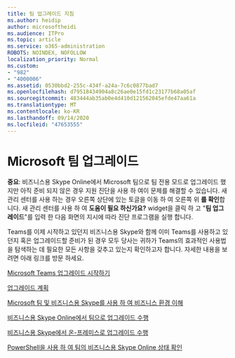 ```yaml
---
title: 팀 업그레이드 지침
ms.author: heidip
author: microsoftheidi
ms.audience: ITPro
ms.topic: article
ms.service: o365-administration
ROBOTS: NOINDEX, NOFOLLOW
localization_priority: Normal
ms.custom:
- "982"
- "4000006"
ms.assetid: 0530bbd2-255c-434f-a24a-7c6c0877bad7
ms.openlocfilehash: d79518434904a8c26ae0e15fd1c23177b68a05af
ms.sourcegitcommit: 483444ab35ab0e4d410d121562045efde47aa61a
ms.translationtype: MT
ms.contentlocale: ko-KR
ms.lasthandoff: 09/14/2020
ms.locfileid: "47653555"
---
```

# <a name="microsoft-teams-upgrade"></a>Microsoft 팀 업그레이드

**중요**: 비즈니스용 Skype Online에서 Microsoft 팀으로 팀 전용 모드로 업그레이드 했지만 아직 준비 되지 않은 경우 지원 진단을 사용 하 여이 문제를 해결할 수 있습니다. 새 관리 센터를 사용 하는 경우 오른쪽 상단에 있는 토글을 이동 하 여 오른쪽 위 **를 확인**합니다. 새 관리 센터를 사용 하 여 **도움이 필요 하신가요?** widget을 클릭 하 고 "**팀 업그레이드**"를 입력 한 다음 화면의 지시에 따라 진단 프로그램을 실행 합니다.

Teams를 이제 시작하고 있던지 비즈니스용 Skype와 함께 이미 Teams를 사용하고 있던지 혹은 업그레이드할 준비가 된 경우 모두 당사는 귀하가 Teams의 효과적인 사용법을 탐색하는 데 필요한 모든 사항을 갖추고 있는지 확인하고자 합니다. 자세한 내용을 보려면 아래 링크를 방문 하세요.

[Microsoft Teams 업그레이드 시작하기](https://docs.microsoft.com/MicrosoftTeams/upgrade-start-here)

[업그레이드 계획](https://docs.microsoft.com/MicrosoftTeams/upgrade-plan-journey)

[Microsoft 팀 및 비즈니스용 Skype를 사용 하 여 비즈니스 환경 이해](https://docs.microsoft.com/MicrosoftTeams/teams-and-skypeforbusiness-coexistence-and-interoperability)

[비즈니스용 Skype Online에서 팀으로 업그레이드 수행](https://docs.microsoft.com/MicrosoftTeams/upgrade-to-teams-execute-skypeforbusinessonline)

[비즈니스용 Skype에서 온-프레미스로 업그레이드 수행](https://docs.microsoft.com/MicrosoftTeams/upgrade-to-teams-execute-skypeforbusinesshybridonprem)
 
[PowerShell을 사용 하 여 팀의 비즈니스용 Skype Online 상태 확인](https://docs.microsoft.com/powershell/module/skype/get-csteamsupgradestatus?view=skype-ps)